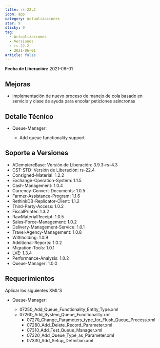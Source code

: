 ```yaml
---
title: rs-22.2
icon: app
category: Actualizaciones
star: 9
sticky: 9
tag:
  - Actualizaciones
  - Versiones
  - rs-22.2
  - 2021-06-01
article: false
---
```


**Fecha de Liberación:** 2021-06-01

## Mejoras

- Implementación de nuevo proceso de manejo de cola basado en servicio y clase de ayuda para encolar peticiones asíncronas

## Detalle Técnico

- Queue-Manager:

  - Add queue functionality support

## Soporte a Versiones

- ADempiereBase: Versión de Liberación: 3.9.3-rs-4.3
- CST-STD: Versión de Liberación: rs-22.4
- Consigned-Material: 1.2.2
- Exchange-Operation-System: 1.1.5
- Cash-Management: 1.0.4
- Currency-Convert-Documents: 1.0.5
- Farmer-Assistance-Program: 1.1.6
- RethinkDB-Replicator-Client: 1.1.2
- Third-Party-Access: 1.0.2
- FiscalPrinter: 1.3.2
- RawMaterialReceipt: 1.0.5
- Sales-Force-Management: 1.0.2
- Delivery-Management-Service: 1.0.1
- Travel-Agency-Management: 1.0.8
- Withholding: 1.0.9
- Additional-Reports: 1.0.2
- Migration-Tools: 1.0.1
- LVE: 1.3.4
- Performance-Analysis: 1.0.2
- Queue-Manager: 1.0.0

## Requerimientos

Aplicar los siguientes XML'S

- Queue-Manager:

  - 07250_Add_Queue_Functionality_Entity_Type.xml
  - 07260_Add_System_Queue_Functionality.xml
    - 07270_Change_Parameters_type_for_Flush_Queue_Process.xml
    - 07280_Add_Delete_Record_Parameter.xml
    - 07310_Add_Test_Queue_Manager.xml
    - 07320_Add_Queue_Type_as_Parameter.xml
    - 07330_Add_Setup_Definition.xml
